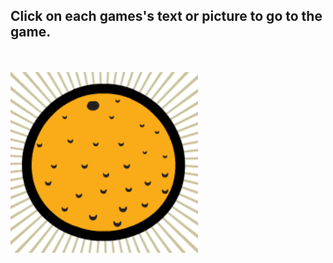 ## Click on each games's text or picture to go to the game.
<br>
<br>
<a href="./cookie.html">
  <img src="cookie_game.png" width="300"/>
</a>
